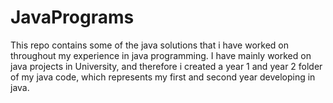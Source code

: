 # JavaPrograms
This repo contains some of the java solutions that i have worked on throughout my experience in java programming.
I have mainly worked on java projects in University, and therefore i created a year 1 and year 2 folder of my java code,
which represents my first and second year developing in java.
